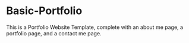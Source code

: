 # Basic-Portfolio

This is a Portfolio Website Template, complete with an about me page, a portfolio page, and a contact me page.